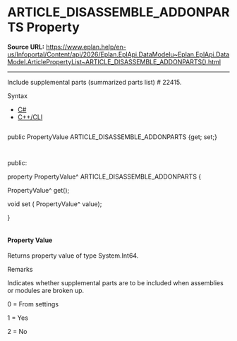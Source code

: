 # ARTICLE_DISASSEMBLE_ADDONPARTS Property

**Source URL:** https://www.eplan.help/en-us/Infoportal/Content/api/2026/Eplan.EplApi.DataModelu~Eplan.EplApi.DataModel.ArticlePropertyList~ARTICLE_DISASSEMBLE_ADDONPARTS().html

---

Include supplemental parts (summarized parts list) # 22415.

Syntax

- [C#](#i-syntax-CS)
- [C++/CLI](#i-syntax-CPP2005)

```
```
public PropertyValue ARTICLE_DISASSEMBLE_ADDONPARTS {get; set;}
```
```

```
```
public:

property PropertyValue^ ARTICLE_DISASSEMBLE_ADDONPARTS {

   PropertyValue^ get();

   void set (    PropertyValue^ value);

}
```
```

#### Property Value

Returns property value of type System.Int64.

Remarks

Indicates whether supplemental parts are to be included when assemblies or modules are broken up.

0 = From settings

1 = Yes

2 = No
